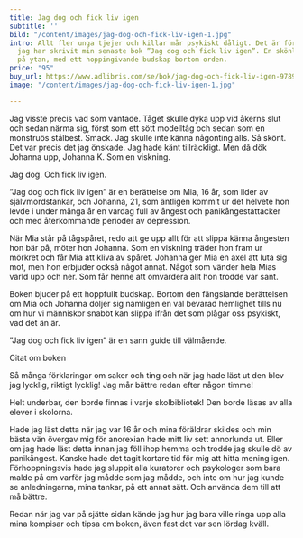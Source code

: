 ```yaml
---
title: Jag dog och fick liv igen
subtitle: ''
bild: "/content/images/jag-dog-och-fick-liv-igen-1.jpg"
intro: Allt fler unga tjejer och killar mår psykiskt dåligt. Det är för dessa som
  jag har skrivit min senaste bok ”Jag dog och fick liv igen”. En skönlitterär berättelse
  på ytan, med ett hoppingivande budskap bortom orden.
price: "95"
buy_url: https://www.adlibris.com/se/bok/jag-dog-och-fick-liv-igen-9789188375612
image: "/content/images/jag-dog-och-fick-liv-igen-1.jpg"

---
```

Jag visste precis vad som väntade. Tåget skulle dyka upp vid åkerns slut och sedan närma sig, först som ett sött modelltåg och sedan som en monstruös stålbest. Smack. Jag skulle inte känna någonting alls. Så skönt. Det var precis det jag önskade. Jag hade känt tillräckligt. Men då dök Johanna upp, Johanna K. Som en viskning.

Jag dog. Och fick liv igen.

”Jag dog och fick liv igen” är en berättelse om Mia, 16 år, som lider av självmordstankar, och Johanna, 21, som äntligen kommit ur det helvete hon levde i under många år en vardag full av ångest och panikångestattacker och med återkommande perioder av depression.

När Mia står på tågspåret, redo att ge upp allt för att slippa känna ångesten hon bär på, möter hon Johanna. Som en viskning träder hon fram ur mörkret och får Mia att kliva av spåret. Johanna ger Mia en axel att luta sig mot, men hon erbjuder också något annat. Något som vänder hela Mias värld upp och ner. Som får henne att omvärdera allt hon trodde var sant.

Boken bjuder på ett hoppfullt budskap. Bortom den fängslande berättelsen om Mia och Johanna döljer sig nämligen en väl bevarad hemlighet tills nu om hur vi människor snabbt kan slippa ifrån det som plågar oss psykiskt, vad det än är.

”Jag dog och fick liv igen” är en sann guide till välmående.

Citat om boken

<quote-element author="Mati, 14år">Så många förklaringar om saker och ting och när jag hade läst ut den blev jag lycklig, riktigt lycklig! Jag mår bättre redan efter någon timme!</quote-element>

<quote-element author="Anna, 25 år">Helt underbar, den borde finnas i varje skolbibliotek! Den borde läsas av alla elever i skolorna.</quote-element>

<quote-element author="Ellen, 20 år">Hade jag läst detta när jag var 16 år och mina föräldrar skildes och min bästa vän övergav mig för anorexian hade mitt liv sett annorlunda ut. Eller om jag hade läst detta innan jag föll ihop hemma och trodde jag skulle dö av panikångest. Kanske hade det tagit kortare tid för mig att hitta mening igen. Förhoppningsvis hade jag sluppit alla kuratorer och psykologer som bara malde på om varför jag mådde som jag mådde, och inte om hur jag kunde se anledningarna, mina tankar, på ett annat sätt. Och använda dem till att må bättre.</quote-element>

<quote-element author="Shania, 15 år">Redan när jag var på sjätte sidan kände jag hur jag bara ville ringa upp alla mina kompisar och tipsa om boken, även fast det var sen lördag kväll.</quote-element>